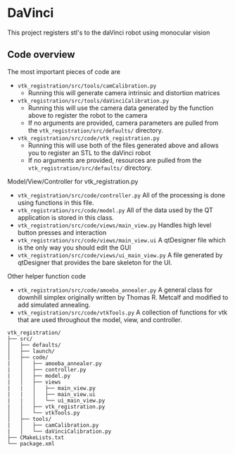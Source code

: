 # DaVinci
This project registers stl's to the daVinci robot using monocular vision

## Code overview
The most important pieces of code are

- `vtk_registration/src/tools/camCalibration.py`
    - Running this will generate camera intrinsic and distortion matrices
- `vtk_registration/src/tools/daVinciCalibration.py`
    - Running this will use the camera data generated by the function above to register the robot to the camera
    - If no arguments are provided, camera parameters are pulled from the `vtk_registration/src/defaults/` directory.
- `vtk_registration/src/code/vtk_registration.py`
    - Running this will use both of the files generated above and allows you to register an STL to the daVinci robot
    - If no arguments are provided, resources are pulled from the `vtk_registration/src/defaults/` directory.

Model/View/Controller for vtk_registration.py

- `vtk_registration/src/code/controller.py` All of the processing is done using functions in this file.
- `vtk_registration/src/code/model.py` All of the data used by the QT application is stored in this class.
- `vtk_registration/src/code/views/main_view.py` Handles high level button presses and interaction
- `vtk_registration/src/code/views/main_view.ui` A qtDesigner file which is the only way you should edit the GUI
- `vtk_registration/src/code/views/ui_main_view.py` A file generated by qtDesigner that provides the bare skeleton for the UI.

Other helper function code

- `vtk_registration/src/code/amoeba_annealer.py` A general class for downhill simplex originally written by Thomas R. Metcalf and modified to add simulated annealing.
- `vtk_registration/src/code/vtkTools.py` A collection of functions for vtk that are used throughout the model, view, and controller.

```
vtk_registration/
├── src/
│   ├── defaults/
│   ├── launch/
│   ├── code/
|   │   ├── amoeba_annealer.py
|   │   ├── controller.py
|   │   ├── model.py
|   │   ├── views
|   |   │   ├── main_view.py 
|   |   │   ├── main_view.ui
|   |   │   └── ui_main_view.py
|   │   ├── vtk_registration.py
│   │   └── vtkTools.py
│   ├── tools/
|   │   ├── camCalibration.py
|   │   └── daVinciCalibration.py
├── CMakeLists.txt
└── package.xml
```

